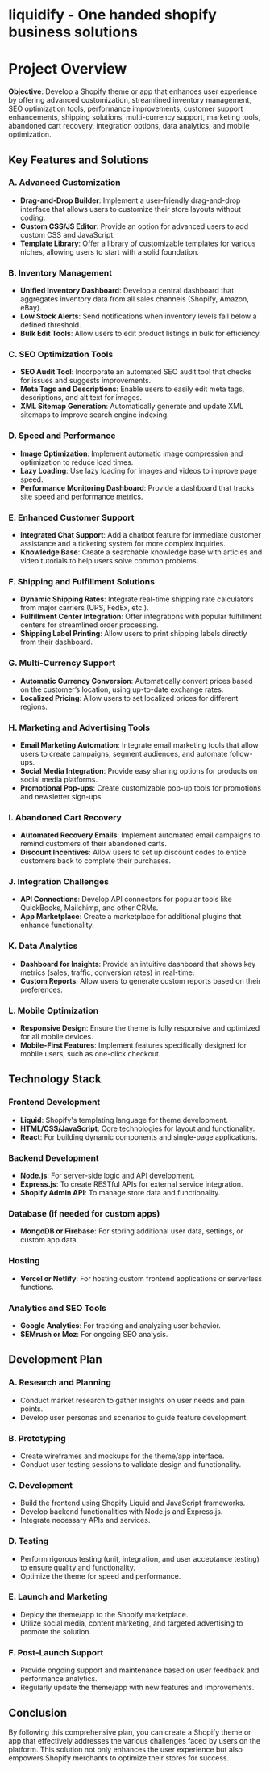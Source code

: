 # liquidify - One handed shopify business solutions


# Project Overview
**Objective**: Develop a Shopify theme or app that enhances user experience by offering advanced customization, streamlined inventory management, SEO optimization tools, performance improvements, customer support enhancements, shipping solutions, multi-currency support, marketing tools, abandoned cart recovery, integration options, data analytics, and mobile optimization.

## Key Features and Solutions

### A. Advanced Customization
- **Drag-and-Drop Builder**: Implement a user-friendly drag-and-drop interface that allows users to customize their store layouts without coding.
- **Custom CSS/JS Editor**: Provide an option for advanced users to add custom CSS and JavaScript.
- **Template Library**: Offer a library of customizable templates for various niches, allowing users to start with a solid foundation.

### B. Inventory Management
- **Unified Inventory Dashboard**: Develop a central dashboard that aggregates inventory data from all sales channels (Shopify, Amazon, eBay).
- **Low Stock Alerts**: Send notifications when inventory levels fall below a defined threshold.
- **Bulk Edit Tools**: Allow users to edit product listings in bulk for efficiency.

### C. SEO Optimization Tools
- **SEO Audit Tool**: Incorporate an automated SEO audit tool that checks for issues and suggests improvements.
- **Meta Tags and Descriptions**: Enable users to easily edit meta tags, descriptions, and alt text for images.
- **XML Sitemap Generation**: Automatically generate and update XML sitemaps to improve search engine indexing.

### D. Speed and Performance
- **Image Optimization**: Implement automatic image compression and optimization to reduce load times.
- **Lazy Loading**: Use lazy loading for images and videos to improve page speed.
- **Performance Monitoring Dashboard**: Provide a dashboard that tracks site speed and performance metrics.

### E. Enhanced Customer Support
- **Integrated Chat Support**: Add a chatbot feature for immediate customer assistance and a ticketing system for more complex inquiries.
- **Knowledge Base**: Create a searchable knowledge base with articles and video tutorials to help users solve common problems.

### F. Shipping and Fulfillment Solutions
- **Dynamic Shipping Rates**: Integrate real-time shipping rate calculators from major carriers (UPS, FedEx, etc.).
- **Fulfillment Center Integration**: Offer integrations with popular fulfillment centers for streamlined order processing.
- **Shipping Label Printing**: Allow users to print shipping labels directly from their dashboard.

### G. Multi-Currency Support
- **Automatic Currency Conversion**: Automatically convert prices based on the customer’s location, using up-to-date exchange rates.
- **Localized Pricing**: Allow users to set localized prices for different regions.

### H. Marketing and Advertising Tools
- **Email Marketing Automation**: Integrate email marketing tools that allow users to create campaigns, segment audiences, and automate follow-ups.
- **Social Media Integration**: Provide easy sharing options for products on social media platforms.
- **Promotional Pop-ups**: Create customizable pop-up tools for promotions and newsletter sign-ups.

### I. Abandoned Cart Recovery
- **Automated Recovery Emails**: Implement automated email campaigns to remind customers of their abandoned carts.
- **Discount Incentives**: Allow users to set up discount codes to entice customers back to complete their purchases.

### J. Integration Challenges
- **API Connections**: Develop API connectors for popular tools like QuickBooks, Mailchimp, and other CRMs.
- **App Marketplace**: Create a marketplace for additional plugins that enhance functionality.

### K. Data Analytics
- **Dashboard for Insights**: Provide an intuitive dashboard that shows key metrics (sales, traffic, conversion rates) in real-time.
- **Custom Reports**: Allow users to generate custom reports based on their preferences.

### L. Mobile Optimization
- **Responsive Design**: Ensure the theme is fully responsive and optimized for all mobile devices.
- **Mobile-First Features**: Implement features specifically designed for mobile users, such as one-click checkout.

## Technology Stack

### Frontend Development
- **Liquid**: Shopify's templating language for theme development.
- **HTML/CSS/JavaScript**: Core technologies for layout and functionality.
- **React**: For building dynamic components and single-page applications.

### Backend Development
- **Node.js**: For server-side logic and API development.
- **Express.js**: To create RESTful APIs for external service integration.
- **Shopify Admin API**: To manage store data and functionality.

### Database (if needed for custom apps)
- **MongoDB or Firebase**: For storing additional user data, settings, or custom app data.

### Hosting
- **Vercel or Netlify**: For hosting custom frontend applications or serverless functions.

### Analytics and SEO Tools
- **Google Analytics**: For tracking and analyzing user behavior.
- **SEMrush or Moz**: For ongoing SEO analysis.

## Development Plan

### A. Research and Planning
- Conduct market research to gather insights on user needs and pain points.
- Develop user personas and scenarios to guide feature development.

### B. Prototyping
- Create wireframes and mockups for the theme/app interface.
- Conduct user testing sessions to validate design and functionality.

### C. Development
- Build the frontend using Shopify Liquid and JavaScript frameworks.
- Develop backend functionalities with Node.js and Express.js.
- Integrate necessary APIs and services.

### D. Testing
- Perform rigorous testing (unit, integration, and user acceptance testing) to ensure quality and functionality.
- Optimize the theme for speed and performance.

### E. Launch and Marketing
- Deploy the theme/app to the Shopify marketplace.
- Utilize social media, content marketing, and targeted advertising to promote the solution.

### F. Post-Launch Support
- Provide ongoing support and maintenance based on user feedback and performance analytics.
- Regularly update the theme/app with new features and improvements.

## Conclusion
By following this comprehensive plan, you can create a Shopify theme or app that effectively addresses the various challenges faced by users on the platform. This solution not only enhances the user experience but also empowers Shopify merchants to optimize their stores for success.
